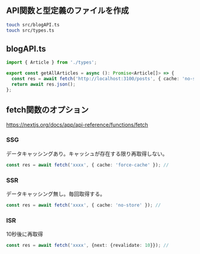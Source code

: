 ## API関数と型定義のファイルを作成

```sh
touch src/blogAPI.ts
touch src/types.ts
```

##  blogAPI.ts

```ts
import { Article } from './types';

export const getAllArticles = async (): Promise<Article[]> => {
  const res = await fetch('http://localhost:3100/posts', { cache: 'no-store' }); // SSR
  return await res.json();
};
```

## fetch関数のオプション

https://nextjs.org/docs/app/api-reference/functions/fetch

### SSG

データキャッシングあり。キャッシュが存在する限り再取得しない。

```ts
const res = await fetch('xxxx', { cache: 'force-cache' }); // 
```

### SSR 

データキャッシング無し。毎回取得する。

```ts
const res = await fetch('xxxx', { cache: 'no-store' }); // 
```

### ISR

10秒後に再取得

```ts
const res = await fetch('xxxx', {next: {revalidate: 10}}); // 
```
